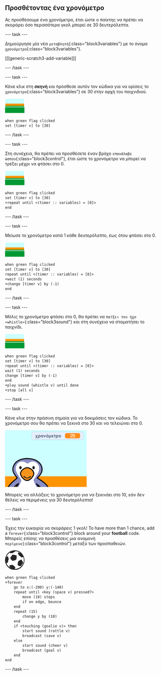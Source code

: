 ## Προσθέτοντας ένα χρονόμετρο

Ας προσθέσουμε ένα χρονόμετρο, έτσι ώστε ο παίκτης να πρέπει να σκοράρει όσο περισσότερα γκολ μπορεί σε 30 δευτερόλεπτα.

--- task ---

Δημιούργησε μία νέα `μεταβλητή`{:class="block3variables"} με το όνομα `χρονόμετρο`{:class="block3variables"}.

[[[generic-scratch3-add-variable]]]

--- /task ---

--- task ---

Κάνε κλικ στη __σκηνή__ και πρόσθεσε αυτόν τον κώδικα για να ορίσεις το `χρονόμετρο`{:class="block3variables"} σε 30 στην αρχή του παιχνιδιού.

![χαρακτήρας σκηνικού](images/stage-sprite.png)

```blocks3
when green flag clicked
set [timer v] to [30]
```

--- /task ---

--- task ---

Στη συνέχεια, θα πρέπει να προσθέσετε έναν βρόχο `επανάλαβε ώσπου`{:class="block3control"}, έτσι ώστε το χρονόμετρο να μπορεί να τρέξει μέχρι να φτάσει στο 0.

![χαρακτήρας σκηνικού](images/stage-sprite.png)

```blocks3
when green flag clicked
set [timer v] to [30]
+repeat until <(timer :: variables) = [0]>
end
```

--- /task ---

--- task ---

Μείωσε το χρονόμετρο κατά 1 κάθε δευτερόλεπτο, έως ότου φτάσει στο 0.

![χαρακτήρας σκηνικού](images/stage-sprite.png)

```blocks3
when green flag clicked
set [timer v] to [30]
repeat until <(timer :: variables) = [0]>
+wait (1) seconds
+change [timer v] by (-1)
end
```

--- /task ---

--- task ---

Μόλις το χρονόμετρο φτάσει στο 0, θα πρέπει να `παίξει τον ήχο «whistle»`{:class="block3sound"} και στη συνέχεια να σταματήσει το παιχνίδι.

![χαρακτήρας σκηνικού](images/stage-sprite.png)

```blocks3
when green flag clicked
set [timer v] to [30]
repeat until <(timer :: variables) = [0]>
wait (1) seconds
change [timer v] by (-1)
end
+play sound (whistle v) until done
+stop [all v]
```

--- /task ---

--- task ---

Κάνε κλικ στην πράσινη σημαία για να δοκιμάσεις τον κώδικα. Το χρονόμετρο σου θα πρέπει να ξεκινά στο 30 και να τελειώνει στο 0.

![screenshot](images/goalie-timer-test.png)

Μπορείς να αλλάξεις το χρονόμετρο για να ξεκινάει στο 10, εάν δεν θέλεις να περιμένεις για 30 δευτερόλεπτα!

--- /task ---

--- task ---

Έχεις την ευκαιρία να σκοράρεις 1 γκολ! To have more than 1 chance, add a `forever`{:class="block3control"} block around your __football__ code. Μπορείς επίσης να προσθέσεις μια αναμονή `περίμενε`{:class="block3control"} μεταξύ των προσπαθειών.

![αντικείμενο μπάλας](images/football-sprite.png)

```blocks3
when green flag clicked
+forever
    go to x:(-200) y:(-140)
    repeat until <key (space v) pressed?>
        move (10) steps
        if on edge, bounce
    end
    repeat (15)
        change y by (10)
    end
    if <touching (goalie v)> then
        start sound (rattle v)
        broadcast (save v)
    else
        start sound (cheer v)
        broadcast (goal v)
    end
end
```

--- /task ---

